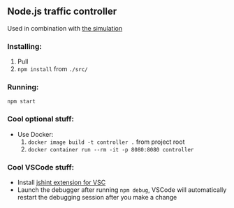 ## Node.js traffic controller
Used in combination with [the simulation](https://github.com/pprotas/simulation)
### Installing:
1. Pull
2. `npm install` from `./src/`

### Running:
`npm start`

### Cool optional stuff:
* Use Docker:
  1. `docker image build -t controller .` from project root
  2. `docker container run --rm -it -p 8080:8080 controller`

### Cool VSCode stuff:
* Install [jshint extension for VSC](https://marketplace.visualstudio.com/items?itemName=dbaeumer.jshint)
* Launch the debugger after running `npm debug`, VSCode will automatically restart the debugging session after you make a change